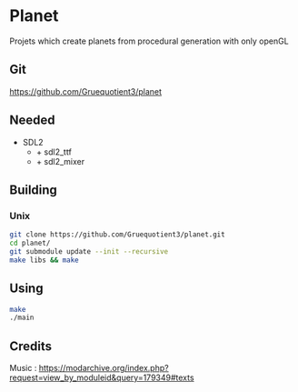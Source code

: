 # Planet

Projets which create planets from procedural generation with only openGL

## Git
https://github.com/Gruequotient3/planet

## Needed
- SDL2
    - \+ sdl2_ttf
    - \+ sdl2_mixer 

## Building 

### Unix

```bash
git clone https://github.com/Gruequotient3/planet.git
cd planet/
git submodule update --init --recursive 
make libs && make
```

## Using

```bash
make
./main
```

## Credits
Music : https://modarchive.org/index.php?request=view_by_moduleid&query=179349#texts
